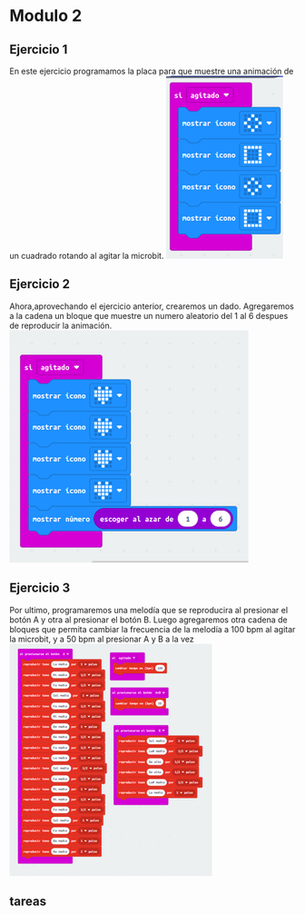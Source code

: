 # Modulo 2
## Ejercicio 1
En este ejercicio programamos la placa para que muestre una animación de un cuadrado rotando al agitar la microbit.
![image](modulo2act1.png)

## Ejercicio 2
Ahora,aprovechando el ejercicio anterior, crearemos un dado. Agregaremos a la cadena un bloque que muestre un numero aleatorio del 1 al 6 despues de reproducir la animación.
![image](modulo2act2.png)

## Ejercicio 3
Por ultimo, programaremos una melodía que se reproducira al presionar el botón A y otra al presionar el botón B. Luego agregaremos otra cadena de bloques que permita cambiar la frecuencia de la melodía a 100 bpm al agitar la microbit, y a 50 bpm al presionar A y B a la vez
![image](modulo2act3.png)

## tareas
